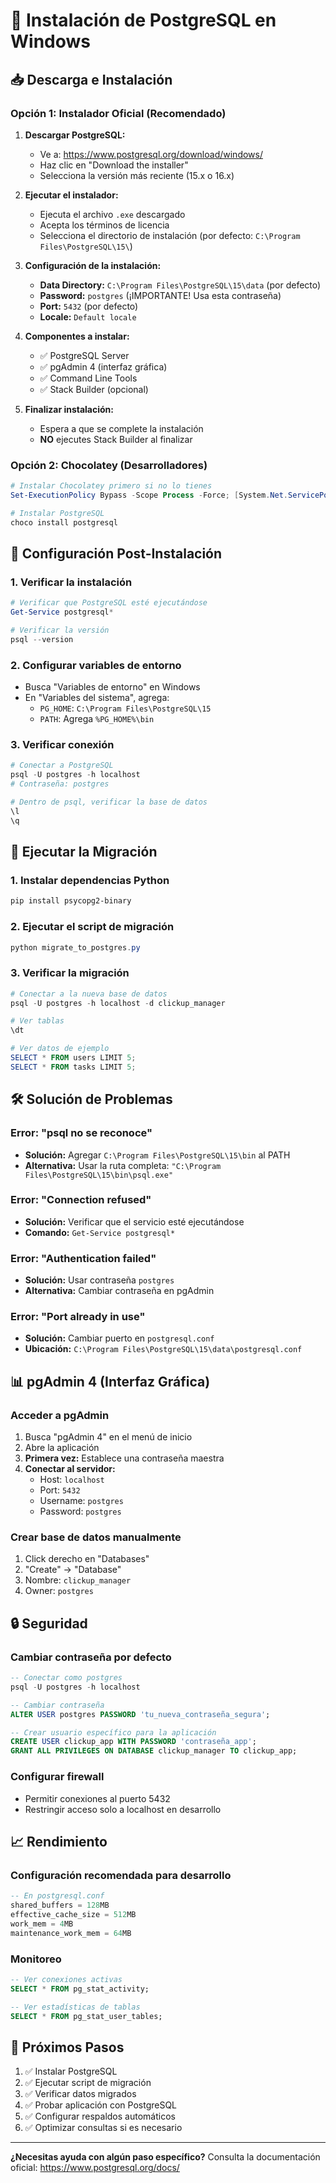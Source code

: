 # 🐘 Instalación de PostgreSQL en Windows

## 📥 Descarga e Instalación

### Opción 1: Instalador Oficial (Recomendado)
1. **Descargar PostgreSQL:**
   - Ve a: https://www.postgresql.org/download/windows/
   - Haz clic en "Download the installer"
   - Selecciona la versión más reciente (15.x o 16.x)

2. **Ejecutar el instalador:**
   - Ejecuta el archivo `.exe` descargado
   - Acepta los términos de licencia
   - Selecciona el directorio de instalación (por defecto: `C:\Program Files\PostgreSQL\15\`)

3. **Configuración de la instalación:**
   - **Data Directory:** `C:\Program Files\PostgreSQL\15\data` (por defecto)
   - **Password:** `postgres` (¡IMPORTANTE! Usa esta contraseña)
   - **Port:** `5432` (por defecto)
   - **Locale:** `Default locale`

4. **Componentes a instalar:**
   - ✅ PostgreSQL Server
   - ✅ pgAdmin 4 (interfaz gráfica)
   - ✅ Command Line Tools
   - ✅ Stack Builder (opcional)

5. **Finalizar instalación:**
   - Espera a que se complete la instalación
   - **NO** ejecutes Stack Builder al finalizar

### Opción 2: Chocolatey (Desarrolladores)
```powershell
# Instalar Chocolatey primero si no lo tienes
Set-ExecutionPolicy Bypass -Scope Process -Force; [System.Net.ServicePointManager]::SecurityProtocol = [System.Net.ServicePointManager]::SecurityProtocol -bor 3072; iex ((New-Object System.Net.WebClient).DownloadString('https://community.chocolatey.org/install.ps1'))

# Instalar PostgreSQL
choco install postgresql
```

## 🔧 Configuración Post-Instalación

### 1. Verificar la instalación
```powershell
# Verificar que PostgreSQL esté ejecutándose
Get-Service postgresql*

# Verificar la versión
psql --version
```

### 2. Configurar variables de entorno
- Busca "Variables de entorno" en Windows
- En "Variables del sistema", agrega:
  - `PG_HOME`: `C:\Program Files\PostgreSQL\15`
  - `PATH`: Agrega `%PG_HOME%\bin`

### 3. Verificar conexión
```powershell
# Conectar a PostgreSQL
psql -U postgres -h localhost
# Contraseña: postgres

# Dentro de psql, verificar la base de datos
\l
\q
```

## 🚀 Ejecutar la Migración

### 1. Instalar dependencias Python
```powershell
pip install psycopg2-binary
```

### 2. Ejecutar el script de migración
```powershell
python migrate_to_postgres.py
```

### 3. Verificar la migración
```powershell
# Conectar a la nueva base de datos
psql -U postgres -h localhost -d clickup_manager

# Ver tablas
\dt

# Ver datos de ejemplo
SELECT * FROM users LIMIT 5;
SELECT * FROM tasks LIMIT 5;
```

## 🛠️ Solución de Problemas

### Error: "psql no se reconoce"
- **Solución:** Agregar `C:\Program Files\PostgreSQL\15\bin` al PATH
- **Alternativa:** Usar la ruta completa: `"C:\Program Files\PostgreSQL\15\bin\psql.exe"`

### Error: "Connection refused"
- **Solución:** Verificar que el servicio esté ejecutándose
- **Comando:** `Get-Service postgresql*`

### Error: "Authentication failed"
- **Solución:** Usar contraseña `postgres`
- **Alternativa:** Cambiar contraseña en pgAdmin

### Error: "Port already in use"
- **Solución:** Cambiar puerto en `postgresql.conf`
- **Ubicación:** `C:\Program Files\PostgreSQL\15\data\postgresql.conf`

## 📊 pgAdmin 4 (Interfaz Gráfica)

### Acceder a pgAdmin
1. Busca "pgAdmin 4" en el menú de inicio
2. Abre la aplicación
3. **Primera vez:** Establece una contraseña maestra
4. **Conectar al servidor:**
   - Host: `localhost`
   - Port: `5432`
   - Username: `postgres`
   - Password: `postgres`

### Crear base de datos manualmente
1. Click derecho en "Databases"
2. "Create" → "Database"
3. Nombre: `clickup_manager`
4. Owner: `postgres`

## 🔒 Seguridad

### Cambiar contraseña por defecto
```sql
-- Conectar como postgres
psql -U postgres -h localhost

-- Cambiar contraseña
ALTER USER postgres PASSWORD 'tu_nueva_contraseña_segura';

-- Crear usuario específico para la aplicación
CREATE USER clickup_app WITH PASSWORD 'contraseña_app';
GRANT ALL PRIVILEGES ON DATABASE clickup_manager TO clickup_app;
```

### Configurar firewall
- Permitir conexiones al puerto 5432
- Restringir acceso solo a localhost en desarrollo

## 📈 Rendimiento

### Configuración recomendada para desarrollo
```sql
-- En postgresql.conf
shared_buffers = 128MB
effective_cache_size = 512MB
work_mem = 4MB
maintenance_work_mem = 64MB
```

### Monitoreo
```sql
-- Ver conexiones activas
SELECT * FROM pg_stat_activity;

-- Ver estadísticas de tablas
SELECT * FROM pg_stat_user_tables;
```

## 🎯 Próximos Pasos

1. ✅ Instalar PostgreSQL
2. ✅ Ejecutar script de migración
3. ✅ Verificar datos migrados
4. ✅ Probar aplicación con PostgreSQL
5. ✅ Configurar respaldos automáticos
6. ✅ Optimizar consultas si es necesario

---

**¿Necesitas ayuda con algún paso específico?** 
Consulta la documentación oficial: https://www.postgresql.org/docs/
